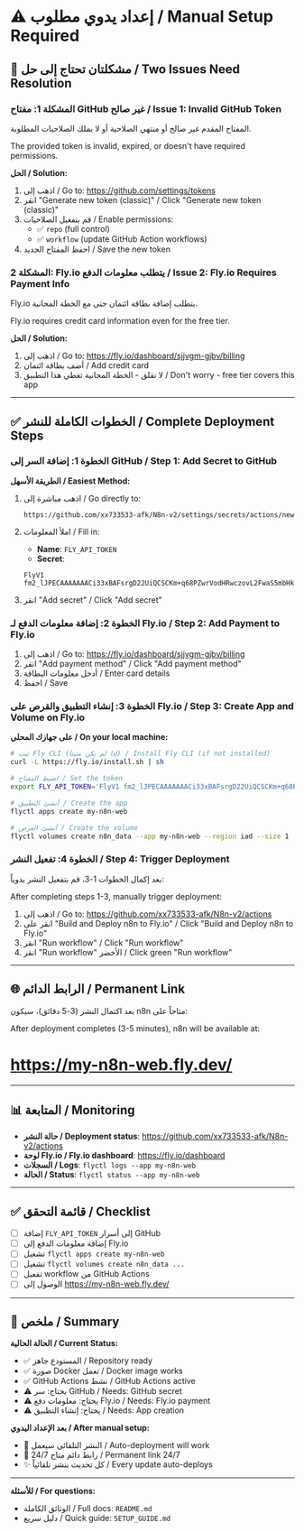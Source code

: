 # ⚠️ إعداد يدوي مطلوب / Manual Setup Required

## 🔴 مشكلتان تحتاج إلى حل / Two Issues Need Resolution

### المشكلة 1: مفتاح GitHub غير صالح / Issue 1: Invalid GitHub Token

المفتاح المقدم غير صالح أو منتهي الصلاحية أو لا يملك الصلاحيات المطلوبة.

The provided token is invalid, expired, or doesn't have required permissions.

**الحل / Solution:**
1. اذهب إلى / Go to: https://github.com/settings/tokens
2. انقر "Generate new token (classic)" / Click "Generate new token (classic)"
3. قم بتفعيل الصلاحيات / Enable permissions:
   - ✅ `repo` (full control)
   - ✅ `workflow` (update GitHub Action workflows)
4. احفظ المفتاح الجديد / Save the new token

### المشكلة 2: Fly.io يتطلب معلومات الدفع / Issue 2: Fly.io Requires Payment Info

Fly.io يتطلب إضافة بطاقة ائتمان حتى مع الخطة المجانية.

Fly.io requires credit card information even for the free tier.

**الحل / Solution:**
1. اذهب إلى / Go to: https://fly.io/dashboard/sjjvgm-gjbv/billing
2. أضف بطاقة ائتمان / Add credit card
3. لا تقلق - الخطة المجانية تغطي هذا التطبيق / Don't worry - free tier covers this app

---

## ✅ الخطوات الكاملة للنشر / Complete Deployment Steps

### الخطوة 1: إضافة السر إلى GitHub / Step 1: Add Secret to GitHub

**الطريقة الأسهل / Easiest Method:**

1. اذهب مباشرة إلى / Go directly to:
   ```
   https://github.com/xx733533-afk/N8n-v2/settings/secrets/actions/new
   ```

2. املأ المعلومات / Fill in:
   - **Name**: `FLY_API_TOKEN`
   - **Secret**: 
   ```
   FlyV1 fm2_lJPECAAAAAAACi33xBAFsrgD22UiQCSCKm+q68PZwrVodHRwczovL2FwaS5mbHkuaW8vdjGUAJLOABOjbx8Lk7lodHRwczovL2FwaS5mbHkuaW8vYWFhL3YxxDxSd/RluhG2aCCHYJdxsb4KX+bjKUNyhZhrF5rqiXRq8mn3LiUShpAlMzlHKFOgwYhbo0jJppOCn0F7o0HETm9tjXNf40Wam9CSO9GRb24nC30aaSj/8o2jyonpxNk0CMHgqHvKXvONfnbuYuIQv/sMYzWceEinhdN54cD/aTOQL4eINF5ic+Vewlgpj8QgUm3DuSA4oeFaXk4qgaR9AMvKRpfmDhdFBUcI2nITsOw=,fm2_lJPETm9tjXNf40Wam9CSO9GRb24nC30aaSj/8o2jyonpxNk0CMHgqHvKXvONfnbuYuIQv/sMYzWceEinhdN54cD/aTOQL4eINF5ic+Vewlgpj8QQXZqPdiVpGwdz9dinNAlX9sO5aHR0cHM6Ly9hcGkuZmx5LmlvL2FhYS92MZgEks5o8lcHzwAAAAEk6nUlF84AEt5uCpHOABLebgzEEI1Y0df5za2nLyIHMeXeUUzEII8xZ6K4JloKXJP2OMegIYtLEj1AwlbL/uyUYBAV1FMi
   ```

3. انقر "Add secret" / Click "Add secret"

### الخطوة 2: إضافة معلومات الدفع لـ Fly.io / Step 2: Add Payment to Fly.io

1. اذهب إلى / Go to: https://fly.io/dashboard/sjjvgm-gjbv/billing
2. انقر "Add payment method" / Click "Add payment method"
3. أدخل معلومات البطاقة / Enter card details
4. احفظ / Save

### الخطوة 3: إنشاء التطبيق والقرص على Fly.io / Step 3: Create App and Volume on Fly.io

**على جهازك المحلي / On your local machine:**

```bash
# ثبت Fly CLI (إذا لم يكن مثبتاً) / Install Fly CLI (if not installed)
curl -L https://fly.io/install.sh | sh

# اضبط المفتاح / Set the token
export FLY_API_TOKEN='FlyV1 fm2_lJPECAAAAAAACi33xBAFsrgD22UiQCSCKm+q68PZwrVodHRwczovL2FwaS5mbHkuaW8vdjGUAJLOABOjbx8Lk7lodHRwczovL2FwaS5mbHkuaW8vYWFhL3YxxDxSd/RluhG2aCCHYJdxsb4KX+bjKUNyhZhrF5rqiXRq8mn3LiUShpAlMzlHKFOgwYhbo0jJppOCn0F7o0HETm9tjXNf40Wam9CSO9GRb24nC30aaSj/8o2jyonpxNk0CMHgqHvKXvONfnbuYuIQv/sMYzWceEinhdN54cD/aTOQL4eINF5ic+Vewlgpj8QgUm3DuSA4oeFaXk4qgaR9AMvKRpfmDhdFBUcI2nITsOw=,fm2_lJPETm9tjXNf40Wam9CSO9GRb24nC30aaSj/8o2jyonpxNk0CMHgqHvKXvONfnbuYuIQv/sMYzWceEinhdN54cD/aTOQL4eINF5ic+Vewlgpj8QQXZqPdiVpGwdz9dinNAlX9sO5aHR0cHM6Ly9hcGkuZmx5LmlvL2FhYS92MZgEks5o8lcHzwAAAAEk6nUlF84AEt5uCpHOABLebgzEEI1Y0df5za2nLyIHMeXeUUzEII8xZ6K4JloKXJP2OMegIYtLEj1AwlbL/uyUYBAV1FMi'

# أنشئ التطبيق / Create the app
flyctl apps create my-n8n-web

# أنشئ القرص / Create the volume
flyctl volumes create n8n_data --app my-n8n-web --region iad --size 1
```

### الخطوة 4: تفعيل النشر / Step 4: Trigger Deployment

بعد إكمال الخطوات 1-3، قم بتفعيل النشر يدوياً:

After completing steps 1-3, manually trigger deployment:

1. اذهب إلى / Go to: https://github.com/xx733533-afk/N8n-v2/actions
2. انقر على "Build and Deploy n8n to Fly.io" / Click "Build and Deploy n8n to Fly.io"
3. انقر "Run workflow" / Click "Run workflow"
4. انقر "Run workflow" الأخضر / Click green "Run workflow"

---

## 🌐 الرابط الدائم / Permanent Link

بعد اكتمال النشر (3-5 دقائق)، سيكون n8n متاحاً على:

After deployment completes (3-5 minutes), n8n will be available at:

# **https://my-n8n-web.fly.dev/**

---

## 📊 المتابعة / Monitoring

- **حالة النشر / Deployment status**: https://github.com/xx733533-afk/N8n-v2/actions
- **لوحة Fly.io / Fly.io dashboard**: https://fly.io/dashboard
- **السجلات / Logs**: `flyctl logs --app my-n8n-web`
- **الحالة / Status**: `flyctl status --app my-n8n-web`

---

## ✅ قائمة التحقق / Checklist

- [ ] إضافة `FLY_API_TOKEN` إلى أسرار GitHub
- [ ] إضافة معلومات الدفع إلى Fly.io
- [ ] تشغيل `flyctl apps create my-n8n-web`
- [ ] تشغيل `flyctl volumes create n8n_data ...`
- [ ] تفعيل workflow من GitHub Actions
- [ ] الوصول إلى https://my-n8n-web.fly.dev/

---

## 🎯 ملخص / Summary

**الحالة الحالية / Current Status:**
- ✅ المستودع جاهز / Repository ready
- ✅ صورة Docker تعمل / Docker image works
- ✅ GitHub Actions نشط / GitHub Actions active
- ⚠️ يحتاج: سر GitHub / Needs: GitHub secret
- ⚠️ يحتاج: معلومات دفع Fly.io / Needs: Fly.io payment
- ⚠️ يحتاج: إنشاء التطبيق / Needs: App creation

**بعد الإعداد اليدوي / After manual setup:**
- 🚀 النشر التلقائي سيعمل / Auto-deployment will work
- 🔗 رابط دائم متاح 24/7 / Permanent link 24/7
- ✨ كل تحديث ينشر تلقائياً / Every update auto-deploys

---

**للأسئلة / For questions:**
- الوثائق الكاملة / Full docs: `README.md`
- دليل سريع / Quick guide: `SETUP_GUIDE.md`
